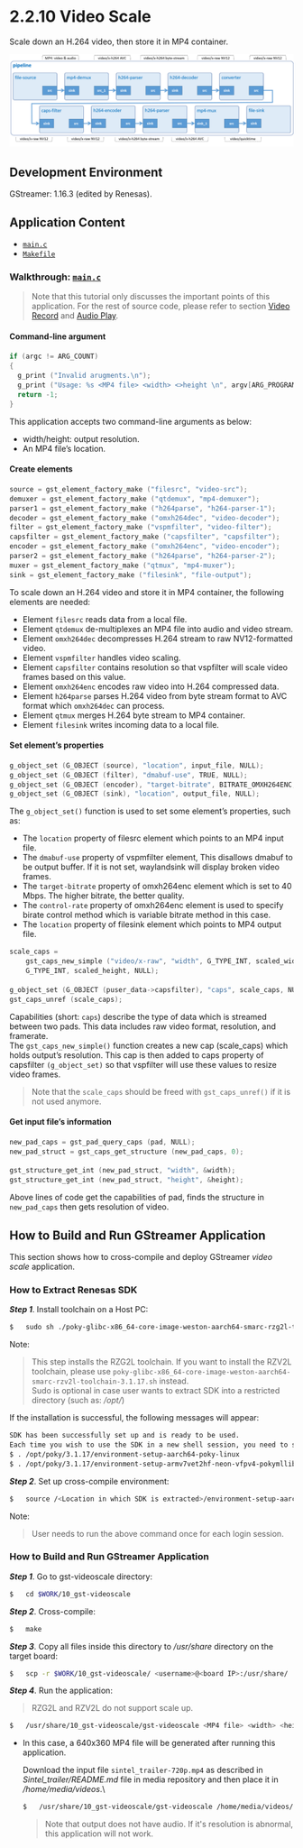 # 2.2.10	Video Scale

Scale down an H.264 video, then store it in MP4 container.

![Figure video scale pipeline](figure.png)

## Development Environment

GStreamer: 1.16.3 (edited by Renesas).

## Application Content

+ [`main.c`](main.c)
+ [`Makefile`](Makefile)

### Walkthrough: [`main.c`](main.c)
>Note that this tutorial only discusses the important points of this application. For the rest of source code, please refer to section [Video Record](/06_gst-videorecord/README.md) and [Audio Play](/01_gst-audioplay/README.md).
#### Command-line argument
```c
if (argc != ARG_COUNT)
{
  g_print ("Invalid arugments.\n");
  g_print ("Usage: %s <MP4 file> <width> <>height \n", argv[ARG_PROGRAM_NAME]);
  return -1;
}
```
This application accepts two command-line arguments as below:
-	 width/height: output resolution.
-	 An MP4 file’s location.

#### Create elements
```c
source = gst_element_factory_make ("filesrc", "video-src");
demuxer = gst_element_factory_make ("qtdemux", "mp4-demuxer");
parser1 = gst_element_factory_make ("h264parse", "h264-parser-1");
decoder = gst_element_factory_make ("omxh264dec", "video-decoder");
filter = gst_element_factory_make ("vspmfilter", "video-filter");
capsfilter = gst_element_factory_make ("capsfilter", "capsfilter");
encoder = gst_element_factory_make ("omxh264enc", "video-encoder");
parser2 = gst_element_factory_make ("h264parse", "h264-parser-2");
muxer = gst_element_factory_make ("qtmux", "mp4-muxer");
sink = gst_element_factory_make ("filesink", "file-output");
```
To scale down an H.264 video and store it in MP4 container, the following elements are needed:
-	 Element `filesrc` reads data from a local file.
-	 Element `qtdemux` de-multiplexes an MP4 file into audio and video stream.
-	 Element `omxh264dec` decompresses H.264 stream to raw NV12-formatted video.
-	 Element `vspmfilter` handles video scaling.
-	 Element `capsfilter` contains resolution so that vspfilter will scale video frames based on this value.
-	 Element `omxh264enc` encodes raw video into H.264 compressed data.
-	 Element `h264parse` parses H.264 video from byte stream format to AVC format which `omxh264dec` can process.
-	 Element `qtmux` merges H.264 byte stream to MP4 container.
-	 Element `filesink` writes incoming data to a local file.

#### Set element’s properties
```c
g_object_set (G_OBJECT (source), "location", input_file, NULL);
g_object_set (G_OBJECT (filter), "dmabuf-use", TRUE, NULL);
g_object_set (G_OBJECT (encoder), "target-bitrate", BITRATE_OMXH264ENC, "control-rate", 1, NULL;
g_object_set (G_OBJECT (sink), "location", output_file, NULL);
```
The `g_object_set()` function is used to set some element’s properties, such as:
-	 The `location` property of filesrc element which points to an MP4 input file.
-	 The `dmabuf-use` property of vspmfilter element, This disallows dmabuf to be output buffer. If it is not set, waylandsink will display broken video frames.
-	 The `target-bitrate` property of omxh264enc element which is set to 40 Mbps. The higher bitrate, the better quality.
-	 The `control-rate` property of omxh264enc element is used to specify birate control method which is variable bitrate method in this case.
-	 The `location` property of filesink element which points to MP4 output file.
```c
scale_caps =
    gst_caps_new_simple ("video/x-raw", "width", G_TYPE_INT, scaled_width, "height",
    G_TYPE_INT, scaled_height, NULL);

g_object_set (G_OBJECT (puser_data->capsfilter), "caps", scale_caps, NULL);
gst_caps_unref (scale_caps);
```
Capabilities (short: `caps`) describe the type of data which is streamed between two pads. This data includes raw video format, resolution, and framerate.\
The `gst_caps_new_simple()` function creates a new cap (scale_caps) which holds output’s resolution. This cap is then added to caps property of capsfilter `(g_object_set)` so that vspfilter will use these values to resize video frames.

>Note that the `scale_caps` should be freed with `gst_caps_unref()` if it is not used anymore.
#### Get input file’s information
```c
new_pad_caps = gst_pad_query_caps (pad, NULL);
new_pad_struct = gst_caps_get_structure (new_pad_caps, 0);

gst_structure_get_int (new_pad_struct, "width", &width);
gst_structure_get_int (new_pad_struct, "height", &height);
```
Above lines of code get the capabilities of pad, finds the structure in `new_pad_caps` then gets resolution of video.

## How to Build and Run GStreamer Application

This section shows how to cross-compile and deploy GStreamer _video scale_ application.

### How to Extract Renesas SDK
***Step 1***.	Install toolchain on a Host PC:
```sh
$   sudo sh ./poky-glibc-x86_64-core-image-weston-aarch64-smarc-rzg2l-toolchain-3.1.17.sh
```
Note:
> This step installs the RZG2L toolchain. If you want to install the RZV2L toolchain, please use `poky-glibc-x86_64-core-image-weston-aarch64-smarc-rzv2l-toolchain-3.1.17.sh` instead.\
> Sudo is optional in case user wants to extract SDK into a restricted directory (such as: _/opt/_)

If the installation is successful, the following messages will appear:
```sh
SDK has been successfully set up and is ready to be used.
Each time you wish to use the SDK in a new shell session, you need to source the environment setup script e.g.
$ . /opt/poky/3.1.17/environment-setup-aarch64-poky-linux
$ . /opt/poky/3.1.17/environment-setup-armv7vet2hf-neon-vfpv4-pokymllib32-linux-gnueabi
```
***Step 2***.	Set up cross-compile environment:
```sh
$   source /<Location in which SDK is extracted>/environment-setup-aarch64-poky-linux
```
Note:
>User needs to run the above command once for each login session.

### How to Build and Run GStreamer Application

***Step 1***.	Go to gst-videoscale directory:
```sh
$   cd $WORK/10_gst-videoscale
```

***Step 2***.	Cross-compile:
```sh
$   make
```
***Step 3***.	Copy all files inside this directory to _/usr/share_ directory on the target board:
```sh
$   scp -r $WORK/10_gst-videoscale/ <username>@<board IP>:/usr/share/
```
***Step 4***.	Run the application:
> RZG2L and RZV2L do not support scale up.
```sh
$   /usr/share/10_gst-videoscale/gst-videoscale <MP4 file> <width> <height>
```
- In this case, a 640x360 MP4 file will be generated after running this application.

  Download the input file `sintel_trailer-720p.mp4` as described in _Sintel_trailer/README.md_ file in media repository and then place it in _/home/media/videos_.\
  ```sh
  $   /usr/share/10_gst-videoscale/gst-videoscale /home/media/videos/sintel_trailer-720p.mp4 640 360
  ```
  >Note that output does not have audio. If it's resolution is abnormal, this application will not work.